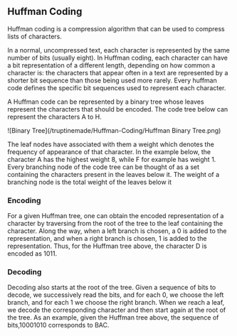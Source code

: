 ## Huffman Coding

Huffman coding is a compression algorithm that can be used to compress lists of characters.

In a normal, uncompressed text, each character is represented by the same number of bits (usually eight). In Huffman coding, each character can have a bit representation of a different length, depending on how common a character is: the characters that appear often in a text are represented by a shorter bit sequence than those being used more rarely. Every huffman code defines the specific bit sequences used to represent each character.

A Huffman code can be represented by a binary tree whose leaves represent the characters that should be encoded. The code tree below can represent the characters A to H.

![Binary Tree](/truptinemade/Huffman-Coding/Huffman Binary Tree.png)

The leaf nodes have associated with them a weight which denotes the frequency of appearance of that character. In the example below, the character A has the highest weight 8, while F for example has weight 1.
Every branching node of the code tree can be thought of as a set containing the characters present in the leaves below it. The weight of a branching node is the total weight of the leaves below it


### Encoding
For a given Huffman tree, one can obtain the encoded representation of a character by traversing from the root of the tree to the leaf containing the character. Along the way, when a left branch is chosen, a 0 is added to the representation, and when a right branch is chosen, 1 is added to the representation. Thus, for the Huffman tree above, the character D is encoded as 1011.

### Decoding
Decoding also starts at the root of the tree. Given a sequence of bits to decode, we successively read the bits, and for each 0, we choose the left branch, and for each 1 we choose the right branch. When we reach a leaf, we decode the corresponding character and then start again at the root of the tree. As an example, given the Huffman tree above, the sequence of bits,10001010 corresponds to BAC.
